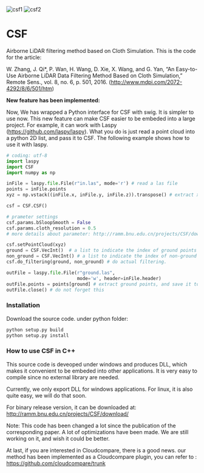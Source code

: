 ![csf1](https://github.com/jianboqi/CSF/blob/master/CSFDemo/CSF1.png) ![csf2](https://github.com/jianboqi/CSF/blob/master/CSFDemo/CSF2.png)
# CSF
Airborne LiDAR filtering method based on Cloth Simulation.
This is the code for the article:

W. Zhang, J. Qi*, P. Wan, H. Wang, D. Xie, X. Wang, and G. Yan, “An Easy-to-Use Airborne LiDAR Data Filtering Method Based on Cloth Simulation,” Remote Sens., vol. 8, no. 6, p. 501, 2016.
(http://www.mdpi.com/2072-4292/8/6/501/htm)


**New feature has been implemented:**

Now, We has wrapped a Python interface for CSF with swig. It is simpler to use now. This new feature can make CSF easier to be embeded into a large project. For example, it can work with Laspy (https://github.com/laspy/laspy). What you do is just read a point cloud into a python 2D list, and pass it to CSF.
The following example shows how to use it with laspy.
```python
# coding: utf-8
import laspy
import CSF
import numpy as np

inFile = laspy.file.File(r"in.las", mode='r') # read a las file
points = inFile.points
xyz = np.vstack((inFile.x, inFile.y, inFile.z)).transpose() # extract x, y, z and put into a list

csf = CSF.CSF()

# prameter settings
csf.params.bSloopSmooth = False
csf.params.cloth_resolution = 0.5
# more details about parameter: http://ramm.bnu.edu.cn/projects/CSF/download/

csf.setPointCloud(xyz)
ground = CSF.VecInt()  # a list to indicate the index of ground points after calculation
non_ground = CSF.VecInt() # a list to indicate the index of non-ground points after calculation
csf.do_filtering(ground, non_ground) # do actual filtering.

outFile = laspy.file.File(r"ground.las",
                          mode='w', header=inFile.header)
outFile.points = points[ground] # extract ground points, and save it to a las file.
outFile.close() # do not forget this
```
### Installation
Download the source code. under python folder:
```python
python setup.py build
python setup.py install 
```

### How to use CSF in C++
This source code is deveoped under windows and produces DLL, which makes it convenient to be embeded into other applications.
It is very easy to compile since no external library are needed.

Currently, we only export DLL for windows applications. For linux, it is also quite easy, we will do that soon.

For binary release version, it can be downloaded at: http://ramm.bnu.edu.cn/projects/CSF/download/

Note: This code has been changed a lot since the publication of the corresponding paper. A lot of optimizations have been made. We are still working on it, and wish it could be better.

At last, if you are interested in Cloudcompare, there is a good news. our method has been implemented as a Cloudcompare plugin, you can refer to : https://github.com/cloudcompare/trunk


